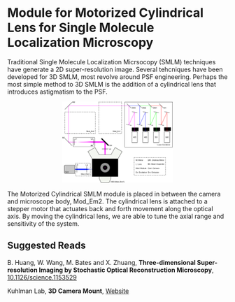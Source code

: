 # Module for Motorized Cylindrical Lens for Single Molecule Localization Microscopy

Traditional Single Molecule Localization Micrsocopy (SMLM) techniques have generate a 2D super-resolution image. Several tehcniques have been developed for 3D SMLM, most revolve around PSF engineering. Perhaps the most simple method to 3D SMLM is the addition of a cylindrical lens that introduces astigmatism to the PSF. 


<p align="center">
	<img src="/images/schematic.png" alt="CylindricalSMLM schematic" width="50%">
</p>



The Motorized Cylindrical SMLM module is placed in between the camera and microscope body, Mod_Em2.  The cylindrical lens is attached to a stepper motor that actuates back and forth movement along the optical axis. By moving the cylindrical lens, we are able to tune the axial range and sensitivity of the system.

## Suggested Reads

B. Huang, W. Wang, M. Bates and X. Zhuang, **Three-dimensional Super-resolution Imaging by Stochastic Optical Reconstruction Microscopy**, [10.1126/science.1153529](https://www.ncbi.nlm.nih.gov/pmc/articles/PMC2633023/?report=classic)

Kuhlman Lab, **3D Camera Mount**, [Website](http://kuhlman.physics.illinois.edu/resources_camera_mount.html)
